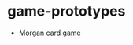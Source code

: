 # game-prototypes

- [Morgan card game](https://jonathangoveira.github.io/game-prototypes/Morgan_card_game/)
